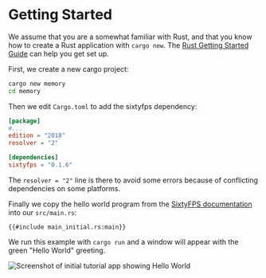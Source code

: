 # Getting Started

We assume that you are a somewhat familiar with Rust, and that you know how to create a Rust application with
`cargo new`. The [Rust Getting Started Guide](https://www.rust-lang.org/learn/get-started) can help you get set up.

First, we create a new cargo project:

```sh
cargo new memory
cd memory
```

Then we edit `Cargo.toml` to add the sixtyfps dependency:

```toml
[package]
#...
edition = "2018"
resolver = "2"

[dependencies]
sixtyfps = "0.1.6"
```

The `resolver = "2"` line is there to avoid some errors because of conflicting dependencies on some platforms.

Finally we copy the hello world program from the [SixtyFPS documentation](https://sixtyfps.io/docs/rust/sixtyfps/) into our `src/main.rs`:

```rust,noplayground
{{#include main_initial.rs:main}}
```

We run this example with `cargo run` and a window will appear with the green "Hello World" greeting.

![Screenshot of initial tutorial app showing Hello World](https://sixtyfps.io/blog/memory-game-tutorial/getting-started.png "Hello World")
